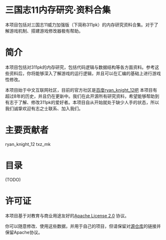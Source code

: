 # 三国志11内存研究·资料合集

本项目包括对三国志11威力加强版（下简称311pk）的内存研究资料合集。对于了解游戏机制、搭建游戏修改器极有帮助。

# 简介

本项目包括对311pk的内存研究，包括代码逻辑与数据结构等各方面资料。参考这些资料后，你将能够深入了解游戏的运行逻辑，并且可以在汇编的基础上进行游戏性修改。

本项目始于中文互联网社区，目前的官方社区是[百度ryan_knight_12吧](https://tieba.baidu.com/f?kw=ryan_knight_12)
本项目有超过8年的历史，并且仍在更新中。我们在此开源所有研究资料，希望能够帮助到有志于了解、修改311pk的爱好者。本项目自从开始就处于缺少人手的状态，所以我们诚挚欢迎有志之士联系、加入我们。

# 主要贡献者

ryan_knight_12
txz_mk

# 目录

(TODO)

# 许可证

本项目基于对教育与商业用途友好的[Apache License 2.0](https://www.apache.org/licenses/LICENSE-2.0) 协议。

你可以随意修改、使用这些数据，并用于自己的项目，但请保留对[源仓库](https://github.com/sjn4048/311MemoryResearch)的链接并保留Apache协议。
